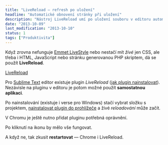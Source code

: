 ```yaml
---
title: "LiveReload – refresh po uložení"
headline: "Automatické obnovení stránky při uložení"
description: "Nástroj LiveReload umí po uložení souboru v editoru automaticky obnovit tutéž stránku v prohlížeči."
date: "2013-10-09"
last_modification: "2013-10-10"
status: 1
tags: ["Produktivita"]
---
```


Když zrovna nefunguje [Emmet LiveStyle](/zivy-nahled-css) nebo nestačí mít *živé* jen CSS, ale třeba i HTML, JavaScript nebo stránku generovanou PHP skriptem, dá se použít **LiveReload**.

[LiveReload](http://livereload.com/)

Pro [Sublime Text](/sublime-text) editor existuje plugin *LiveReload* ([jak plugin nainstalovat](/pluginy-sublime-text)). Nezávisle na pluginu v editoru je potom možné použít **samostatnou aplikaci**.

Po nainstalování (existuje i verse pro Windows) stačí vybrat složku s projektem, [nainstalovat plugin do prohlížeče](http://feedback.livereload.com/knowledgebase/articles/86242-how-do-i-install-and-use-the-browser-extensions-) a živé *reloadování* může začít.

V Chromu je ještě nutno přidat pluginu potřebná oprávnění.

Po kliknutí na ikonu by mělo vše fungovat.

A když ne, tak zkusit **restartovat** — Chrome i LiveReload.